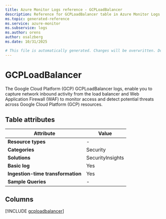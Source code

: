 ```yaml
---
title: Azure Monitor Logs reference - GCPLoadBalancer
description: Reference for GCPLoadBalancer table in Azure Monitor Logs.
ms.topic: generated-reference
ms.service: azure-monitor
ms.subservice: logs
ms.author: orens
author: osalzberg
ms.date: 10/31/2025

# This file is automatically generated. Changes will be overwritten. Do not change this file directly.
---
```


# GCPLoadBalancer

The Google Cloud Platform (GCP) GCPLoadBalancer logs, enable you to capture network inbound activity from the load balancer and Web Application Firewall (WAF) to monitor access and detect potential threats across Google Cloud Platform (GCP) resources.


## Table attributes

|Attribute|Value|
|---|---|
|**Resource types**|-|
|**Categories**|Security|
|**Solutions**| SecurityInsights|
|**Basic log**|Yes|
|**Ingestion-time transformation**|Yes|
|**Sample Queries**|-|



## Columns
  
[!INCLUDE [gcploadbalancer](~/reusable-content/ce-skilling/azure/includes/azure-monitor/reference/tables/gcploadbalancer-include.md)]
